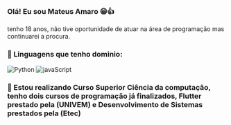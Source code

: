 ### Olá! Eu sou Mateus Amaro  😁👍    
tenho 18 anos, não tive oportunidade de atuar na área de programação mas continuarei a procura.
 
### 🌱 Linguagens que tenho dominio:
![Python](https://img.shields.io/badge/Python-3776AB?style=for-the-badge&logo=python&logoColor=white)
![javaScript](https://img.shields.io/badge/JavaScript-F7DF1E?style=for-the-badge&logo=javascript&logoColor=black)
###  🔭 Estou realizando Curso Superior Ciência da computação, tenho dois cursos de programação já finalizados, Flutter prestado pela (UNIVEM) e Desenvolvimento de Sistemas prestados pela (Etec)

